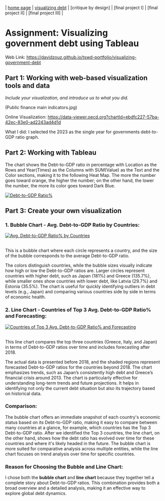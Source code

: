 | [home page](https://davidzouz.github.io/tswd-portfolio/) | [visualizing debt](https://davidzouz.github.io/tswd-portfolio/visualizing-government-debt) | [critique by design] | [final project I] | [final project II] | [final project III] |

# Assignment: Visualizing government debt using Tableau
Web Link: <https://davidzouz.github.io/tswd-portfolio/visualizing-government-debt>

## Part 1: Working with web-based visualization tools and data

_Include your visualization, and introduce us to what you did._

(Public finance main indicators.jpg)

Online Visualization: <https://data-viewer.oecd.org?chartId=ebdfc227-57ba-42ec-83e0-ad2243ad4d1d>

What I did: I selected the 2023 as the single year for governments debt-to-GDP ratio graph.

## Part 2: Working with Tableau

The chart shows the Debt-to-GDP ratio in percentage with Location as the Rows and Year(Times) as the Columns with SUM(Value) as the Text and the Color sections, making it to the following Heat Map. The more the number goes toward orange, the higher the number; on the other hand, the lower the number, the more its color goes toward Dark Blue.

<div class='tableauPlaceholder' id='viz1725567390614' style='position: relative'><noscript><a href='#'><img alt='Debt-to-GDP Ratio% ' src='https:&#47;&#47;public.tableau.com&#47;static&#47;images&#47;TS&#47;TSD-VisualizinggovernmentdebtusingTableau-Part2-DavidZou&#47;Debt-to-GDPRatio&#47;1_rss.png' style='border: none' /></a></noscript><object class='tableauViz'  style='display:none;'><param name='host_url' value='https%3A%2F%2Fpublic.tableau.com%2F' /> <param name='embed_code_version' value='3' /> <param name='site_root' value='' /><param name='name' value='TSD-VisualizinggovernmentdebtusingTableau-Part2-DavidZou&#47;Debt-to-GDPRatio' /><param name='tabs' value='no' /><param name='toolbar' value='yes' /><param name='static_image' value='https:&#47;&#47;public.tableau.com&#47;static&#47;images&#47;TS&#47;TSD-VisualizinggovernmentdebtusingTableau-Part2-DavidZou&#47;Debt-to-GDPRatio&#47;1.png' /> <param name='animate_transition' value='yes' /><param name='display_static_image' value='yes' /><param name='display_spinner' value='yes' /><param name='display_overlay' value='yes' /><param name='display_count' value='yes' /><param name='language' value='en-US' /><param name='filter' value='publish=yes' /></object></div> 
<script type='text/javascript'>
  var divElement = document.getElementById('viz1725567390614');
  var vizElement = divElement.getElementsByTagName('object')[0];
  vizElement.style.width='100%';vizElement.style.height=(divElement.offsetWidth*0.75)+'px';
  var scriptElement = document.createElement('script');
  scriptElement.src = 'https://public.tableau.com/javascripts/api/viz_v1.js';
  vizElement.parentNode.insertBefore(scriptElement, vizElement);
</script>

## Part 3: Create your own visualization

### 1. Bubble Chart - Avg. Debt-to-GDP Ratio by Countries:

<div class='tableauPlaceholder' id='viz1725575029059' style='position: relative'><noscript><a href='#'><img alt='Avg. Debt-to-GDP Ratio% by Countries ' src='https:&#47;&#47;public.tableau.com&#47;static&#47;images&#47;TS&#47;TSD-VisualizinggovernmentdebtusingTableau-Part3Bubble-DavidZou&#47;Avg_Debt-to-GDPRatio&#47;1_rss.png' style='border: none' /></a></noscript><object class='tableauViz'  style='display:none;'><param name='host_url' value='https%3A%2F%2Fpublic.tableau.com%2F' /> <param name='embed_code_version' value='3' /> <param name='site_root' value='' /><param name='name' value='TSD-VisualizinggovernmentdebtusingTableau-Part3Bubble-DavidZou&#47;Avg_Debt-to-GDPRatio' /><param name='tabs' value='no' /><param name='toolbar' value='yes' /><param name='static_image' value='https:&#47;&#47;public.tableau.com&#47;static&#47;images&#47;TS&#47;TSD-VisualizinggovernmentdebtusingTableau-Part3Bubble-DavidZou&#47;Avg_Debt-to-GDPRatio&#47;1.png' /> <param name='animate_transition' value='yes' /><param name='display_static_image' value='yes' /><param name='display_spinner' value='yes' /><param name='display_overlay' value='yes' /><param name='display_count' value='yes' /><param name='language' value='en-US' /><param name='filter' value='publish=yes' /></object></div>
<script type='text/javascript'>
  var divElement = document.getElementById('viz1725575029059');
  var vizElement = divElement.getElementsByTagName('object')[0];
  vizElement.style.width='100%';vizElement.style.height=(divElement.offsetWidth*0.75)+'px';
  var scriptElement = document.createElement('script');
  scriptElement.src = 'https://public.tableau.com/javascripts/api/viz_v1.js';
  vizElement.parentNode.insertBefore(scriptElement, vizElement);
</script>
<br/>

This is a bubble chart where each circle represents a country, and the size of the bubble corresponds to the average Debt-to-GDP ratio.

The colors distinguish countries, while the bubble sizes visually indicate how high or low the Debt-to-GDP ratios are. Larger circles represent countries with higher debt, such as Japan (181%) and Greece (135.7%), while smaller ones show countries with lower debt, like Latvia (29.7%) and Estonia (35.5%). The chart is useful for quickly identifying outliers in debt levels (e.g., Japan) and comparing various countries side by side in terms of economic health.

### 2. Line Chart - Countries of Top 3 Avg. Debt-to-GDP Ratio% and Forecasting:

<div class='tableauPlaceholder' id='viz1725575501678' style='position: relative'><noscript><a href='#'><img alt='Countries of Top 3 Avg. Debt-to-GDP Ratio% and Forecasting ' src='https:&#47;&#47;public.tableau.com&#47;static&#47;images&#47;TS&#47;TSD-VisualizinggovernmentdebtusingTableau-Part3Line-DavidZou&#47;Top3DtGCountieswForec_&#47;1_rss.png' style='border: none' /></a></noscript><object class='tableauViz'  style='display:none;'><param name='host_url' value='https%3A%2F%2Fpublic.tableau.com%2F' /> <param name='embed_code_version' value='3' /> <param name='site_root' value='' /><param name='name' value='TSD-VisualizinggovernmentdebtusingTableau-Part3Line-DavidZou&#47;Top3DtGCountieswForec_' /><param name='tabs' value='no' /><param name='toolbar' value='yes' /><param name='static_image' value='https:&#47;&#47;public.tableau.com&#47;static&#47;images&#47;TS&#47;TSD-VisualizinggovernmentdebtusingTableau-Part3Line-DavidZou&#47;Top3DtGCountieswForec_&#47;1.png' /> <param name='animate_transition' value='yes' /><param name='display_static_image' value='yes' /><param name='display_spinner' value='yes' /><param name='display_overlay' value='yes' /><param name='display_count' value='yes' /><param name='language' value='en-US' /><param name='filter' value='publish=yes' /></object></div>                
<script type='text/javascript'>
  var divElement = document.getElementById('viz1725575501678');
  var vizElement = divElement.getElementsByTagName('object')[0];
  vizElement.style.width='100%';vizElement.style.height=(divElement.offsetWidth*0.75)+'px';
  var scriptElement = document.createElement('script');
  scriptElement.src = 'https://public.tableau.com/javascripts/api/viz_v1.js';
  vizElement.parentNode.insertBefore(scriptElement, vizElement);
</script>
<br/>

This line chart compares the top three countries (Greece, Italy, and Japan) in terms of Debt-to-GDP ratios over time and includes forecasting after 2018.

The actual data is presented before 2018, and the shaded regions represent forecasted Debt-to-GDP ratios for the countries beyond 2018. The chart emphasizes trends, such as Japan’s consistently high debt and Greece’s financial crisis around 2013. The chart is particularly effective for understanding long-term trends and future projections. It helps in identifying not only the current debt situation but also its trajectory based on historical data.

### Comparison:
The bubble chart offers an immediate snapshot of each country's economic status based on its Debt-to-GDP ratio, making it easy to compare between many countries at a glance, for example, which countries has the Top 3 Debt-to-GDP ratio. After we identified the Top 3 countries, the line chart, on the other hand, shows how the debt ratio has evolved over time for these countries and where it's likely headed in the future. The bubble chart is more suited for comparative analysis across multiple entities, while the line chart focuses on trend analysis over time for specific countries.

### Reason for Choosing the Bubble and Line Chart:
I chose both the **bubble chart** and **line chart** because they together tell a complete story about Debt-to-GDP ratios. This combination provides both a broad overview and a detailed analysis, making it an effective way to explore global debt dynamics.


